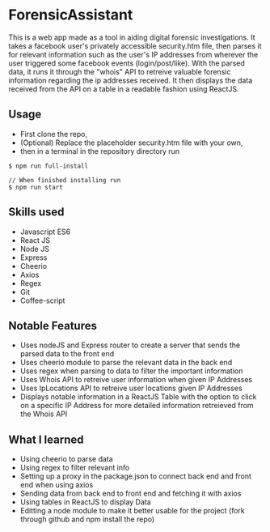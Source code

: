 # ForensicAssistant
This is a web app made as a tool in aiding digital forensic investigations. It takes a facebook user's privately accessible security.htm file, then parses it for relevant information such as the user's IP addresses from wherever the user triggered some facebook events (login/post/like). With the parsed data, it runs it through the "whois" API to retreive valuable forensic information regarding the ip addresses received. It then displays the data received from the API on a table in a readable fashion using ReactJS.

## Usage
- First clone the repo,
- (Optional) Replace the placeholder security.htm file with your own,
- then in a terminal in the repository directory run 
```
$ npm run full-install

// When finished installing run
$ npm run start
```

## Skills used
- Javascript ES6
- React JS
- Node JS
- Express
- Cheerio
- Axios
- Regex
- Git
- Coffee-script

## Notable Features
- Uses nodeJS and Express router to create a server that sends the parsed data to the front end
- Uses cheerio module to parse the relevant data in the back end
- Uses regex when parsing to data to filter the important information
- Uses Whois API to retreive user information when given IP Addresses
- Uses IpLocations API to retreive user locations given IP Addresses
- Displays notable information in a ReactJS Table with the option to click on a specific IP Address for more detailed information retreieved from the Whois API

## What I learned
- Using cheerio to parse data
- Using regex to filter relevant info
- Setting up a proxy in the package.json to connect back end and front end when using axios
- Sending data from back end to front end and fetching it with axios
- Using tables in ReactJS to display Data
- Editting a node module to make it better usable for the project (fork through github and npm install the repo)



